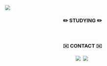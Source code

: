 ###
<img src="https://capsule-render.vercel.app/api?type=shark&color=e0c2e0&height=150&section=header&text=Kim%20%20Chae%20%20Eun&fontSize=55&fontColor=322b0c" />

<br>

<h3 align = "center"> ✏️ STUDYING ✏️ </h3>


<br>

<h3 align = "center"> ✉️ CONTACT ✉️ </h3>
<p align = "center">
            <a href="mailto:kche011106@gmail.com">
            <img src="https://img.shields.io/badge/Gmail-EA4335?style=flat-square&logo=Gmail&logoColor=white"/></a>&nbsp           
            <a href="https://blog.naver.com/ol_llob">
            <img src="https://img.shields.io/badge/Naver-03C75A?style=flat-square&logo=Naver&logoColor=white"/></a>&nbsp                  
</p>
           

<!--
**kche1106/kche1106** is a ✨ _special_ ✨ repository because its `README.md` (this file) appears on your GitHub profile.

Here are some ideas to get you started:

- 🔭 I’m currently working on ...
- 🌱 I’m currently learning ...
- 👯 I’m looking to collaborate on ...
- 🤔 I’m looking for help with ...
- 💬 Ask me about ...
- 📫 How to reach me: ...
- 😄 Pronouns: ...
- ⚡ Fun fact: ...
-->
